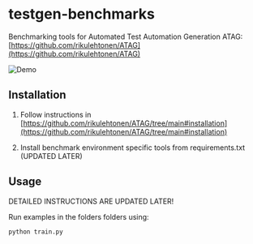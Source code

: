 # testgen-benchmarks
Benchmarking tools for Automated Test Automation Generation ATAG: [https://github.com/rikulehtonen/ATAG](https://github.com/rikulehtonen/ATAG)

![Demo](material/atag_demo.gif)

## Installation

1. Follow instructions in [https://github.com/rikulehtonen/ATAG/tree/main#installation](https://github.com/rikulehtonen/ATAG/tree/main#installation)

2. Install benchmark environment specific tools from requirements.txt (UPDATED LATER)

## Usage

DETAILED INSTRUCTIONS ARE UPDATED LATER!

Run examples in the folders folders using:
```bash
python train.py
```